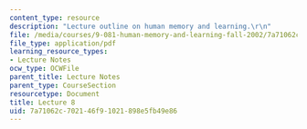 ```yaml
---
content_type: resource
description: "Lecture outline on human memory and learning.\r\n"
file: /media/courses/9-081-human-memory-and-learning-fall-2002/7a71062c702146f91021898e5fb49e86_lecnote8.pdf
file_type: application/pdf
learning_resource_types:
- Lecture Notes
ocw_type: OCWFile
parent_title: Lecture Notes
parent_type: CourseSection
resourcetype: Document
title: Lecture 8
uid: 7a71062c-7021-46f9-1021-898e5fb49e86
---
```

